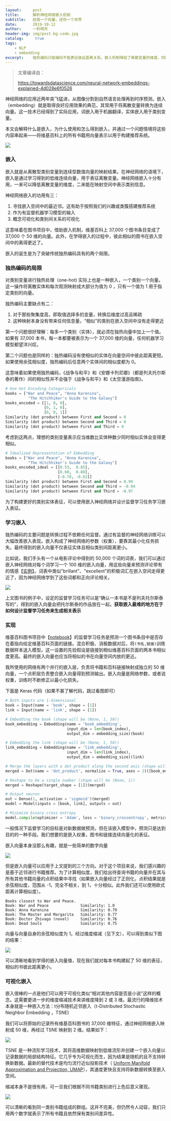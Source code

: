 ```yaml
---
layout:		post
title:  	解析神经网络嵌入机制
subtitle:   给我一个向量，还你一个世界
date:       2019-10-12
author:     一轩明月
header-img: img/post-bg-code.jpg
catalog: 	 true
tags:
    - NLP
    - embedding
excerpt:    独热编码只能编码不能表征彼此距离关系，嵌入机制降低了离散变量的维度，同时能在映射空间中表示类别信息，相似的变量彼此距离更小。可以用程序借助 t-sne 等映射方法可视化嵌入效果
---
```


> 文章编译自：
>
> https://towardsdatascience.com/neural-network-embeddings-explained-4d028e6f0526

神经网络的应用近两年突飞猛进，从图像分割到自然语言处理再到时序预测。嵌入（embedding）就是取得良好应用效果的典范，其常用于将离散变量转换为连续向量。这一技术已经得到了实际应用，词嵌入用于机器翻译，实体嵌入用于类别变量。

本文会解释什么是嵌入，为什么使用和怎么得到嵌入，并通过一个问题情境将这些内容串起来——将维基百科上的所有书籍用向量表示以用于构建推荐系统。

![](https://raw.githubusercontent.com/LibertyDream/diy_img_host/master/img/2019-10-12_tsne_embedding.png)

### 嵌入

嵌入就是从离散型类别变量到连续型数值向量的映射结果。在神经网络的语境下，嵌入是通过学习得到的低维连续向量，用于表征离散变量。神经网络嵌入十分有用，一来可以降低离散变量的维度，二来能在映射空间中表示类别信息。

神经网络嵌入的功用有三：

1. 寻找嵌入空间中的最近邻。这有助于按照我们的兴趣或类簇搭建推荐系统
2. 作为有监督机器学习模型的输入
3. 概念可视化和类别间关系的可视化

这意味着在图书项目中，借助嵌入机制，维基百科上 37,000 个图书条目变成了 37,000 个 50 维的向量。此外，在学得嵌入的过程中，彼此相似的图书在嵌入空间中的离得更近了。

嵌入的诞生是为了突破传统独热编码具有的两个局限。

### 独热编码的局限

对类别变量进行独热处理（one-hot) 实际上也是一种嵌入，一个类别一个向量。这一操作将离散实体和每次观测映射成大部分为值为 0 ，只有一个值为 1 用于指定类别的向量。

独热编码主要缺点有二：

1. 对于那些聚集度高，即取值选择多的变量，转换后维度过高且稀疏
2. 这种映射本身没有带来任何信息量，“相似”的类别在嵌入空间中没有走得更近

第一个问题很好理解：每多一个类别（实体），就必须在独热向量中加上一个值。如果有 37,000 本书，每一本都要被表示为一个 37,000 维的向量，任何机器学习模型都望洋兴叹。

第二个问题也是同样的：独热编码没有使相似的实体在向量空间中彼此距离更短。如果使用余弦相似度，独热编码后任意两个实体间的相似度都为 0。

这意味着如果使用独热编码，《战争与和平》和《安娜卡列尼娜》（都是列夫托尔斯泰的著作）间的相似性并不会强于《战争与和平》和《太空漫游指南》。

```python
# One Hot Encoding Categoricals
books = ["War and Peace", "Anna Karenina", 
          "The Hitchhiker's Guide to the Galaxy"]
books_encoded = [[1, 0, 0],
                 [0, 1, 0],
                 [0, 0, 1]]
Similarity (dot product) between First and Second = 0
Similarity (dot product) between Second and Third = 0
Similarity (dot product) between First and Third = 0
```

考虑到这两点，理想的类别变量表示应当维数比实体种数少同时相似实体会变得更相似。

```python
# Idealized Representation of Embedding
books = ["War and Peace", "Anna Karenina", 
          "The Hitchhiker's Guide to the Galaxy"]
books_encoded_ideal = [[0.53,  0.85],
                       [0.60,  0.80],
                       [-0.78, -0.62]]
Similarity (dot product) between First and Second = 0.99
Similarity (dot product) between Second and Third = -0.94
Similarity (dot product) between First and Third = -0.97
```

为了构建更好的类别实体表征，可以使用嵌入神经网络并设计监督学习任务学习嵌入表征。

### 学习嵌入

独热编码的主要问题是转换过程不依赖任何监督。通过有监督的神经网络训练可以大幅改善嵌入表现。嵌入构成了神经网络的参数（权重），要靠其最小化任务损失。最终得到的嵌入向量不仅表征实体且相似类别间距离更小。

比如说，我们手头有一个从电影评论中得到的 50,000 个词的词表，我们可以通过嵌入神经网络对每个词学习一个 100 维的嵌入向量，用这些向量来预测评论带有的情感【[实例](https://colab.research.google.com/notebooks/mlcc/intro_to_sparse_data_and_embeddings.ipynb?utm_source=mlcc&utm_campaign=colab-external&utm_medium=referral&utm_content=embeddings-colab&hl=en)】。词表中类似"brillant"、"excellent"的积极词汇在嵌入空间走得更近了，因为神经网络学到了这些词都和正向评论相关。

![](https://raw.githubusercontent.com/LibertyDream/diy_img_host/master/img/2019-10-12_sentiment_pred.png)

上文图书的例子中，设定的监督学习任务可以是“确认一本书是不是列夫托尔斯泰写的”，得到的嵌入向量会把托尔斯泰的作品放在一起。**获取嵌入最难的地方在于如何设计监督学习任务来生成相关表示**

### 实现

维基百科图书项目中【[notebook](https://github.com/WillKoehrsen/wikipedia-data-science/blob/master/notebooks/Book%20Recommendation%20System.ipynb)】的监督学习任务是预测一个图书条目中是否存在着指向给定维基百科页面的链接。混合积极、消极数据对后，将`(书名,链接)`训练数据样本送入模型。这一设置的先验假设是链接到相似维基百科页面的两本书相似度更高。最终的嵌入向量也应当将相似的书在向量空间内放的更近。

我所使用的网络有两个并行的嵌入层，负责将书籍和百科链接映射成独立的 50 维向量，一个点积层负责整合嵌入向量得到预测输出。嵌入向量是网络参数，或者说权重，训练时不断修正以最小化损失。

下面是 Keras 代码（如果不甚了解代码，跳过看图即可）

```python
# Both inputs are 1-dimensional
book = Input(name = 'book', shape = [1])
link = Input(name = 'link', shape = [1])

# Embedding the book (shape will be (None, 1, 50))
book_embedding = Embedding(name = 'book_embedding',
                           input_dim = len(book_index),
                           output_dim = embedding_size)(book)

# Embedding the link (shape will be (None, 1, 50))
link_embedding = Embedding(name = 'link_embedding',
                           input_dim = len(link_index),
                           output_dim = embedding_size)(link)

# Merge the layers with a dot product along the second axis (shape will be (None, 1, 1))
merged = Dot(name = 'dot_product', normalize = True, axes = 2)([book_embedding, link_embedding])

# Reshape to be a single number (shape will be (None, 1))
merged = Reshape(target_shape = [1])(merged)

# Output neuron
out = Dense(1, activation = 'sigmoid')(merged)
model = Model(inputs = [book, link], outputs = out)

# Minimize binary cross entropy
model.compile(optimizer = 'Adam', loss = 'binary_crossentropy', metrics = ['accuracy'])
```

一般情况下监督学习的目标是对新数据做预测，但在该嵌入模型中，预测只是达到目的的一种手段。我们想要的是嵌入权重，图书和链接连续向量化的表征。

嵌入向量本身没那么有趣，就是一些简单的数字向量

![](https://raw.githubusercontent.com/LibertyDream/diy_img_host/master/img/2019-10-12_vector_embedding.png)

但是嵌入向量可以应用于上文提到的三个方向。对于这个项目来说，我们感兴趣的是基于近邻进行书籍推荐。为了计算相似度，我们给出待查询书籍的向量并在其与所有其他书籍向量的点积结果中寻找（如果嵌入向量经过了正则化，点积结果就是余弦相似度，范围从 -1，完全不相关，到 1，十分相似。此外我们还可以使用欧式距离计算相似度）。

```
Books closest to War and Peace.
Book: War and Peace              Similarity: 1.0
Book: Anna Karenina              Similarity: 0.79
Book: The Master and Margarita   Similarity: 0.77
Book: Doctor Zhivago (novel)     Similarity: 0.76
Book: Dead Souls                 Similarity: 0.75
```

向量与向量自身的余弦相似度为 1。经过维度缩减（见下文），可以得到类似下图的结果：

![](https://raw.githubusercontent.com/LibertyDream/diy_img_host/master/img/2019-10-12_dim_reduction.png)

可以清晰地看到学得的嵌入向量值，现在我们就对每本书构建起了 50 维的表征，相似的书彼此距离更小。

### 可视化嵌入

嵌入很棒的一点是他们可以用于可视化类似“相对其他内容是否是小说”这样的概念。这需要更进一步的维度缩减技术来讲维度降到 2 或 3 维。最流行的降维技术本身就是一种嵌入方法：t分布随机近邻嵌入（t-Distributed Stochastic Neighbor Embedding ，TSNE)

我们可以将原始的记录所有维基百科图书的 37,000 维特征，通过神经网络嵌入映射成 50 维，再经过 TSNE 映射到 2 维。结果如下：

![](https://raw.githubusercontent.com/LibertyDream/diy_img_host/master/img/2019-10-12_TSNE_2_dim.png)

TSNE 是一种流形学习技术，其将高维数据映射到低维流形并创建一个嵌入向量以记录数据的局部结构特征。它几乎专为可视化而生，因为结果是随机的且不支持转换新数据。最新的替代技术是均匀流行近似投影技术（ [Uniform Manifold Approximation and Projection, UMAP](https://github.com/lmcinnes/umap)），其速度更快且支持将新数据转换至嵌入空间。

缩减本身不是很有用，可一旦我们根据不同书籍类别进行上色后意义骤现。

![](https://raw.githubusercontent.com/LibertyDream/diy_img_host/master/img/2019-10-12_embed_colored.png)

可以清晰的看到同一类别书籍组成的群组。这并不完美，但仍然令人动容，我们只用两个数字就表示了所有书籍且依然保有类别间差异性。